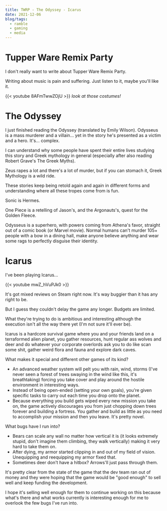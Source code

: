 ```yaml
---
title: TWRP - The Odyssey - Icarus
date: 2021-12-06
blog/tags:
  - ramble
  - gaming
  - media
---
```


# Tupper Ware Remix Party

I don't really want to write about Tupper Ware Remix Party.

Writing about music is pain and suffering. Just listen to it, maybe you'll like
it.

{{< youtube 8AFmTwwZOjU >}} _look at those costumes!_

# The Odyssey

I just finished reading the Odyssey (translated by Emily Wilson). Odysseus is a
mass murderer and a villain... yet in the story he's presented as a victim and a
hero. It's... complex.

I can understand why some people have spent their entire lives studying this
story and Greek mythology in general (especially after also reading Robert
Grave's The Greek Myths).

Zeus rapes a lot and there's a lot of murder, but if you can stomach it, Greek
Mythology is a wild ride.

These stories keep being retold again and again in different forms and
understanding where all these tropes come from is fun.

Sonic is Hermes.

One Piece is a retelling of Jason's, and the Argonauts's, quest for the Golden
Fleece.

Odysseus is a superhero, with powers coming from Athena's favor, straight out of
a comic book (or Marvel movie). Normal humans can't murder 105+ people with a
bow in a dining hall, make anyone believe anything and wear some rags to
perfectly disguise their identity.

# Icarus

I've been playing Icarus...

{{< youtube mwZ_hVuPJk0 >}}

It's got mixed reviews on Steam right now. It's way buggier than it has any
right to be.

But I guess they couldn't delay the game any longer. Budgets are limited.

What they're trying to do is ambitious and interesting although the execution
isn't all the way there yet (I'm not sure it'll ever be).

Icarus is a hardcore survival game where you and your friends land on a
terraformed alien planet, you gather resources, hunt regular ass wolves and deer
and do whatever your corporate overlords ask you to do like scan some shit,
gather weird flora and fauna and explore dark caves.

What makes it special and different other games of its kind?

- An advanced weather system will pelt you with rain, wind, storms (I've never
  seen a forest of trees swaying in the wind like this, it's breathtaking)
  forcing you take cover and play around the hostile environment in interesting
  ways.
- Instead of being open-ended (setting your own goals), you're given specific
  tasks to carry out each time you drop onto the planet.
- Because everything you build gets wiped every new mission you take on, the
  game actively discourages you from just chopping down trees forever and
  building a fortress. You gather and build as little as you need to accomplish
  your mission and then you leave. It's pretty novel.

What bugs have I run into?

- Bears can scale any wall no matter how vertical it is (it looks extremely
  stupid, don't imagine them climbing, they walk vertically) making it very hard
  to take them on.
- After dying, my armor started clipping in and out of my field of vision.
  Unequipping and reequipping my armor fixed that.
- Sometimes deer don't have a hitbox? Arrows'll just pass through them.

It's pretty clear from the state of the game that the dev team ran out of money
and they were hoping that the game would be "good enough" to sell well and keep
funding the development.

I hope it's selling well enough for them to continue working on this because
what's there and what works currently is interesting enough for me to overlook
the few bugs I've run into.
